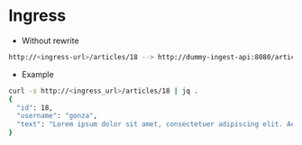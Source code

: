# Ingress

- Without rewrite

```bash
http://<ingress-url>/articles/18 --> http://dummy-ingest-api:8080/articles/18
```

- Example

```bash
curl -s http://<ingress_url>/articles/18 | jq .
{
  "id": 18,
  "username": "gonza",
  "text": "Lorem ipsum dolor sit amet, consectetuer adipiscing elit. Aenean commodo ligula eget dolor. Aenean massa"
}
```
